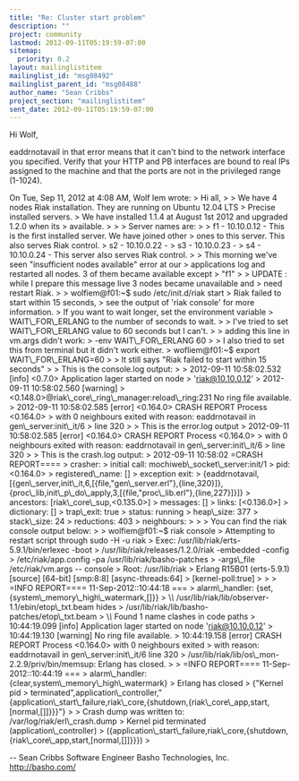 ```yaml
---
title: "Re: Cluster start problem"
description: ""
project: community
lastmod: 2012-09-11T05:19:59-07:00
sitemap:
  priority: 0.2
layout: mailinglistitem
mailinglist_id: "msg08492"
mailinglist_parent_id: "msg08488"
author_name: "Sean Cribbs"
project_section: "mailinglistitem"
sent_date: 2012-09-11T05:19:59-07:00
---
```



Hi Wolf,

eaddrnotavail in that error means that it can't bind to the network
interface you specified. Verify that your HTTP and PB interfaces are
bound to real IPs assigned to the machine and that the ports are not
in the privileged range (1-1024).

On Tue, Sep 11, 2012 at 4:08 AM, Wolf Iem  wrote:
&gt; Hi all,
&gt;
&gt; We have 4 nodes Riak installation. They are running on Ubuntu 12.04 LTS
&gt; Precise installed servers.
&gt; We have installed 1.1.4 at August 1st 2012 and upgraded 1.2.0 when its
&gt; available.
&gt;
&gt;
&gt; Server names are:
&gt;
&gt; f1 - 10.10.0.12 - This is the first installed server. We have joined other
&gt; ones to this server. This also serves Riak control.
&gt; s2 - 10.10.0.22 -
&gt; s3 - 10.10.0.23 -
&gt; s4 - 10.10.0.24 - This server also serves Riak control.
&gt;
&gt; This morning we've seen "insufficient nodes available" error at our
&gt; applications log and restarted all nodes. 3 of them became available except
&gt; "f1"
&gt;
&gt; UPDATE : while I prepare this message live 3 nodes became unavailable and
&gt; need restart Riak.
&gt;
&gt; wolfiem@f01:~$ sudo /etc/init.d/riak start
&gt; Riak failed to start within 15 seconds,
&gt; see the output of 'riak console' for more information.
&gt; If you want to wait longer, set the environment variable
&gt; WAIT\\_FOR\\_ERLANG to the number of seconds to wait.
&gt;
&gt; I've tried to set WAIT\\_FOR\\_ERLANG value to 60 seconds but I can't.
&gt;
&gt; adding this line in vm.args didn't work:
&gt; -env WAIT\\_FOR\\_ERLANG 60
&gt;
&gt; I also tried to set this from terminal but it didn't work either.
&gt; wofliem@f01:~$ export WAIT\\_FOR\\_ERLANG=60
&gt;
&gt; It still says "Riak failed to start within 15 seconds"
&gt;
&gt; This is the console.log output:
&gt;
&gt; 2012-09-11 10:58:02.532 [info] &lt;0.7.0&gt; Application lager started on node
&gt; 'riak@10.10.0.12'
&gt; 2012-09-11 10:58:02.560 [warning]
&gt; &lt;0.148.0&gt;@riak\\_core\\_ring\\_manager:reload\\_ring:231 No ring file available.
&gt; 2012-09-11 10:58:02.585 [error] &lt;0.164.0&gt; CRASH REPORT Process &lt;0.164.0&gt;
&gt; with 0 neighbours exited with reason: eaddrnotavail in gen\\_server:init\\_it/6
&gt; line 320
&gt;
&gt; This is the error.log output
&gt; 2012-09-11 10:58:02.585 [error] &lt;0.164.0&gt; CRASH REPORT Process &lt;0.164.0&gt;
&gt; with 0 neighbours exited with reason: eaddrnotavail in gen\\_server:init\\_it/6
&gt; line 320
&gt;
&gt; This is the crash.log output:
&gt; 2012-09-11 10:58:02 =CRASH REPORT====
&gt; crasher:
&gt; initial call: mochiweb\\_socket\\_server:init/1
&gt; pid: &lt;0.164.0&gt;
&gt; registered\\_name: []
&gt; exception exit:
&gt; {eaddrnotavail,[{gen\\_server,init\\_it,6,[{file,"gen\\_server.erl"},{line,320}]},{proc\\_lib,init\\_p\\_do\\_apply,3,[{file,"proc\\_lib.erl"},{line,227}]}]}
&gt; ancestors: [riak\\_core\\_sup,&lt;0.135.0&gt;]
&gt; messages: []
&gt; links: [&lt;0.136.0&gt;]
&gt; dictionary: []
&gt; trap\\_exit: true
&gt; status: running
&gt; heap\\_size: 377
&gt; stack\\_size: 24
&gt; reductions: 403
&gt; neighbours:
&gt;
&gt;
&gt; You can find the riak console output below:
&gt;
&gt; wolfiem@f01:~$ riak console
&gt; Attempting to restart script through sudo -H -u riak
&gt; Exec: /usr/lib/riak/erts-5.9.1/bin/erlexec -boot
&gt; /usr/lib/riak/releases/1.2.0/riak -embedded -config
&gt; /etc/riak/app.config -pa /usr/lib/riak/basho-patches
&gt; -args\\_file /etc/riak/vm.args -- console
&gt; Root: /usr/lib/riak
&gt; Erlang R15B01 (erts-5.9.1) [source] [64-bit] [smp:8:8] [async-threads:64]
&gt; [kernel-poll:true]
&gt;
&gt;
&gt; =INFO REPORT==== 11-Sep-2012::10:44:18 ===
&gt; alarm\\_handler: {set,{system\\_memory\\_high\\_watermark,[]}}
&gt; \\*\\* /usr/lib/riak/lib/observer-1.1/ebin/etop\\_txt.beam hides
&gt; /usr/lib/riak/lib/basho-patches/etop\\_txt.beam
&gt; \\*\\* Found 1 name clashes in code paths
&gt; 10:44:19.099 [info] Application lager started on node 'riak@10.10.0.12'
&gt; 10:44:19.130 [warning] No ring file available.
&gt; 10:44:19.158 [error] CRASH REPORT Process &lt;0.164.0&gt; with 0 neighbours exited
&gt; with reason: eaddrnotavail in gen\\_server:init\\_it/6 line 320
&gt; /usr/lib/riak/lib/os\\_mon-2.2.9/priv/bin/memsup: Erlang has closed.
&gt;
&gt; =INFO REPORT==== 11-Sep-2012::10:44:19 ===
&gt; alarm\\_handler: {clear,system\\_memory\\_high\\_watermark}
&gt; Erlang has closed
&gt; {"Kernel pid
&gt; terminated",application\\_controller,"{application\\_start\\_failure,riak\\_core,{shutdown,{riak\\_core\\_app,start,[normal,[]]}}}"}
&gt;
&gt; Crash dump was written to: /var/log/riak/erl\\_crash.dump
&gt; Kernel pid terminated (application\\_controller)
&gt; ({application\\_start\\_failure,riak\\_core,{shutdown,{riak\\_core\\_app,start,[normal,[]]}}})
&gt;


-- 
Sean Cribbs 
Software Engineer
Basho Technologies, Inc.
http://basho.com/

